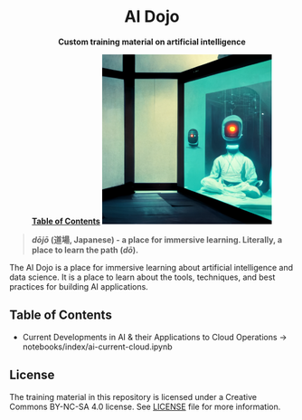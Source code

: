 <div align="center">
  <h1>AI Dojo</h1>

  <p><b>Custom training material on artificial intelligence</b></p>
 <a href="notebooks/dojo.ipynb"><b>Table of Contents</b></a>

<img src="notebooks/graphics/artwork/ai-dojo.png" width=300 />


</div>


> **_dōjō_ (道場, Japanese) -  a place for immersive learning. Literally, a place to learn the path (_dō_).**

The AI Dojo is a place for immersive learning about artificial intelligence and data science. It is a place to learn about the tools, techniques, and best practices for building AI applications. 


## Table of Contents

- Current Developments in AI & their Applications to Cloud Operations -> notebooks/index/ai-current-cloud.ipynb

## License

The training material in this repository is licensed under a Creative Commons BY-NC-SA 4.0 license. See [LICENSE](LICENSE) file for more information.
